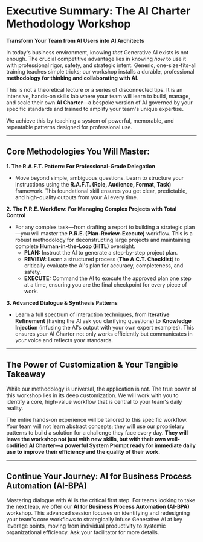 # **Executive Summary: The AI Charter Methodology Workshop**

**Transform Your Team from AI Users into AI Architects**

In today's business environment, knowing *that* Generative AI exists is not enough. The crucial competitive advantage lies in knowing *how* to use it with professional rigor, safety, and strategic intent. Generic, one-size-fits-all training teaches simple tricks; our workshop installs a durable, professional **methodology for thinking and collaborating with AI.**

This is not a theoretical lecture or a series of disconnected tips. It is an intensive, hands-on skills lab where your team will learn to build, manage, and scale their own **AI Charter**—a bespoke version of AI governed by your specific standards and trained to amplify your team's unique expertise.

We achieve this by teaching a system of powerful, memorable, and repeatable patterns designed for professional use.

---
## **Core Methodologies You Will Master:**

**1. The R.A.F.T. Pattern: For Professional-Grade Delegation**
*   Move beyond simple, ambiguous questions. Learn to structure your instructions using the **R.A.F.T. (Role, Audience, Format, Task)** framework. This foundational skill ensures you get clear, predictable, and high-quality outputs from your AI every time.

**2. The P.R.E. Workflow: For Managing Complex Projects with Total Control**
*   For any complex task—from drafting a report to building a strategic plan—you will master the **P.R.E. (Plan-Review-Execute)** workflow. This is a robust methodology for deconstructing large projects and maintaining complete **Human-in-the-Loop (HITL)** oversight.
    *   **PLAN:** Instruct the AI to generate a step-by-step project plan.
    *   **REVIEW:** Learn a structured process (**The A.C.T. Checklist**) to critically evaluate the AI's plan for accuracy, completeness, and safety.
    *   **EXECUTE:** Command the AI to execute the approved plan one step at a time, ensuring you are the final checkpoint for every piece of work.

**3. Advanced Dialogue & Synthesis Patterns**
*   Learn a full spectrum of interaction techniques, from **Iterative Refinement** (having the AI ask you clarifying questions) to **Knowledge Injection** (infusing the AI's output with your own expert examples). This ensures your AI Charter not only works efficiently but communicates in *your* voice and reflects *your* standards.

---
## **The Power of Customization & Your Tangible Takeaway**

While our methodology is universal, the application is not. The true power of this workshop lies in its deep customization. We will work with you to identify a core, high-value workflow that is central to your team's daily reality.

The entire hands-on experience will be tailored to this specific workflow. Your team will not learn abstract concepts; they will use our proprietary patterns to build a solution for a challenge they face every day. **They will leave the workshop not just with new skills, but with their own well-codified AI Charter—a powerful System Prompt ready for immediate daily use to improve their efficiency and the quality of their work.**

---
## **Continue Your Journey: AI for Business Process Automation (AI-BPA)**

Mastering dialogue with AI is the critical first step. For teams looking to take the next leap, we offer our **AI for Business Process Automation (AI-BPA)** workshop. This advanced session focuses on identifying and redesigning your team's core workflows to strategically infuse Generative AI at key leverage points, moving from individual productivity to systemic organizational efficiency. Ask your facilitator for more details.
